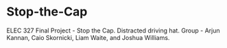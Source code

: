 # Stop-the-Cap
ELEC 327 Final Project - Stop the Cap. Distracted driving hat. Group - Arjun Kannan, Caio Skornicki, Liam Waite, and Joshua Williams. 


